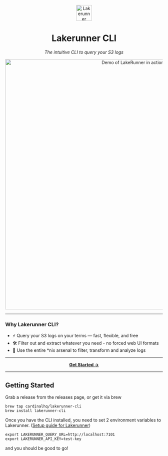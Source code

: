 <p align="center">
  <img src="assets/lakerunner-chip.png" alt="Lakerunner Logo" width="50" />
</p>

<h1 align="center">Lakerunner CLI</h1>

<p align="center">
  <em>The intuitive CLI to query your S3 logs</em>
</p>

<p align="center">
  <img src="assets/lrcli.gif" alt="Demo of LakeRunner in action" width="800" />
</p>

---

### Why Lakerunner CLI?

- ⚡ Query your S3 logs on your terms — fast, flexible, and free
- 🛠️ Filter out and extract whatever you need - no forced web UI formats
- 🧰 Use the entire *nix arsenal to filter, transform and analyze logs

---

<p align="center">
  <a href="#getting-started"><strong>Get Started →</strong></a>
</p>

---

## Getting Started

<!-- To-do: Add instructions and link to lakerunner repo here -->
Grab a release from the releases page, or get it via brew

```
brew tap cardinalhq/lakerunner-cli
brew install lakerunner-cli
```

Once you have the CLI installed, you need to set 2 environment variables to Lakerunner. ([Setup guide for Lakerunner](https://docs.cardinalhq.io/lakerunner))

```
export LAKERUNNER_QUERY_URL=http://localhost:7101
export LAKERUNNER_API_KEY=test-key
```

and you should be good to go!
